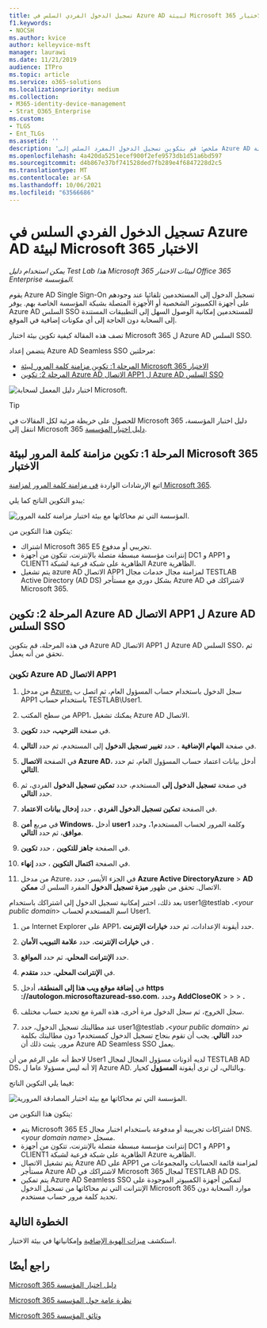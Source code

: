 ```yaml
---
title: تسجيل الدخول الفردي السلس في Azure AD لبيئة Microsoft 365 الاختبار
f1.keywords:
- NOCSH
ms.author: kvice
author: kelleyvice-msft
manager: laurawi
ms.date: 11/21/2019
audience: ITPro
ms.topic: article
ms.service: o365-solutions
ms.localizationpriority: medium
ms.collection:
- M365-identity-device-management
- Strat_O365_Enterprise
ms.custom:
- TLGS
- Ent_TLGs
ms.assetid: ''
description: 'ملخص: قم بتكوين تسجيل الدخول المفرد السلس إلى Azure AD واختباره لبيئة Microsoft 365 الاختبار.'
ms.openlocfilehash: 4a420da5251ecef900f2efe9573db1d51a6bd597
ms.sourcegitcommit: d4b867e37bf741528ded7fb289e4f6847228d2c5
ms.translationtype: MT
ms.contentlocale: ar-SA
ms.lasthandoff: 10/06/2021
ms.locfileid: "63566686"
---
```

# <a name="azure-ad-seamless-single-sign-on-for-your-microsoft-365-test-environment"></a>تسجيل الدخول الفردي السلس في Azure AD لبيئة Microsoft 365 الاختبار

*يمكن استخدام دليل Test Lab هذا Microsoft 365 لبيئات الاختبار Office 365 Enterprise المؤسسة.*

يقوم Azure AD Single Sign-On تسجيل الدخول إلى المستخدمين تلقائيا عند وجودهم على أجهزة الكمبيوتر الشخصية أو الأجهزة المتصلة بشبكة المؤسسة الخاصة بهم. يوفر Azure AD السلس SSO للمستخدمين إمكانية الوصول السهل إلى التطبيقات المستندة إلى السحابة دون الحاجة إلى أي مكونات إضافية في الموقع.

تصف هذه المقالة كيفية تكوين بيئة اختبار Microsoft 365 ل Azure AD السلس SSO.

يتضمن إعداد Azure AD Seamless SSO مرحلتين:
- [المرحلة 1: تكوين مزامنة كلمة المرور لبيئة Microsoft 365 الاختبار](#phase-1-configure-password-hash-synchronization-for-your-microsoft-365-test-environment)
- [المرحلة 2: تكوين Azure AD الاتصال APP1 ل Azure AD السلس SSO](#phase-2-configure-azure-ad-connect-on-app1-for-azure-ad-seamless-sso)
   
![اختبار دليل المعمل لسحابة Microsoft.](../media/m365-enterprise-test-lab-guides/cloud-tlg-icon.png) 
    
> [!TIP]
> للحصول على خريطة مرئية لكل المقالات في Microsoft 365 دليل اختبار المؤسسة، انتقل إلى Microsoft 365 [دليل اختبار المؤسسة](../downloads/Microsoft365EnterpriseTLGStack.pdf).
  
## <a name="phase-1-configure-password-hash-synchronization-for-your-microsoft-365-test-environment"></a>المرحلة 1: تكوين مزامنة كلمة المرور لبيئة Microsoft 365 الاختبار

اتبع الإرشادات الواردة [في مزامنة كلمة المرور لمزامنة Microsoft 365](password-hash-sync-m365-ent-test-environment.md). 

يبدو التكوين الناتج كما يلي:
  
![المؤسسة التي تم محاكاتها مع بيئة اختبار مزامنة كلمة المرور.](../media/pass-through-auth-m365-ent-test-environment/Phase1.png)
  
يتكون هذا التكوين من:
  
- اشتراك Microsoft 365 E5 تجريبي أو مدفوع.
- إنترانت مؤسسة مبسطة متصلة بالإنترنت، تتكون من أجهزة DC1 و APP1 و CLIENT1 الظاهرية على شبكة فرعية لشبكة Azure الظاهرية.
- يتم تشغيل azure AD الاتصال APP1 لمزامنة مجال خدمات مجال TESTLAB Active Directory (AD DS) بشكل دوري مع مستأجر Azure AD لاشتراكك في Microsoft 365.

## <a name="phase-2-configure-azure-ad-connect-on-app1-for-azure-ad-seamless-sso"></a>المرحلة 2: تكوين Azure AD الاتصال APP1 ل Azure AD السلس SSO

في هذه المرحلة، قم بتكوين Azure AD الاتصال APP1 ل Azure AD السلس SSO، ثم تحقق من أنه يعمل.

### <a name="configure-azure-ad-connect-on-app1"></a>تكوين Azure AD الاتصال APP1

1. من مدخل [Azure،](https://portal.azure.com) سجل الدخول باستخدام حساب المسؤول العام، ثم اتصل ب APP1 باستخدام حساب TESTLAB\User1.

2. من سطح المكتب APP1، يمكنك تشغيل Azure AD الاتصال.

3. في صفحة **الترحيب،** حدد **تكوين**.

4. في صفحة **المهام الإضافية** ، حدد **تغيير تسجيل الدخول** إلى المستخدم، ثم حدد **التالي**.

5. في الصفحة **الاتصال Azure AD**، أدخل بيانات اعتماد حساب المسؤول العام، ثم حدد **التالي**.

6. في صفحة **تسجيل الدخول إلى** المستخدم، حدد **تمكين تسجيل الدخول** الفردي، ثم حدد **التالي**.

7. في الصفحة **تمكين تسجيل الدخول الفردي** ، حدد **إدخال بيانات الاعتماد**.

8. في مربع **أمن Windows**، أدخل **user1** وكلمة المرور لحساب المستخدم1، وحدد **موافق**، ثم حدد **التالي**.

9. في الصفحة **جاهز للتكوين** ، حدد **تكوين**.

10. في الصفحة **اكتمال التكوين** ، حدد **إنهاء**.

11. من مدخل Azure، في الجزء الأيسر، حدد **Azure Active DirectoryAzure** >  **AD** الاتصال. تحقق من ظهور **ميزة تسجيل الدخول** المفرد السلس ك **ممكن**.

بعد ذلك، اختبر إمكانية تسجيل الدخول إلى اشتراكك باستخدام user1@testlab <strong>.</strong>\<*your public domain*> اسم المستخدم لحساب User1.

1. من Internet Explorer على APP1، حدد أيقونة الإعدادات، ثم حدد **خيارات الإنترنت**.
 
2. في **خيارات الإنترنت**، حدد **علامة التبويب الأمان** .

3. حدد **الإنترانت المحلي**، ثم حدد **المواقع**.

4. في **الإنترانت المحلي**، حدد **متقدم**.

5. في **إضافة موقع ويب هذا إلى المنطقة،** أدخل **https <span>://</span>autologon.microsoftazuread-sso.com**، وحدد **AddCloseOK** >  >  > **.**

6. سجل الخروج، ثم سجل الدخول مرة أخرى، هذه المرة مع تحديد حساب مختلف.

7. عند مطالبتك تسجيل الدخول، حدد user1@testlab <strong>.</strong>\<*your public domain*> ثم حدد **التالي**. يجب أن تقوم بنجاح تسجيل الدخول كمستخدم1 دون مطالبتك بكلمة مرور. يثبت ذلك أن Azure AD Seamless SSO يعمل.

لاحظ أنه على الرغم من أن User1 لديه أذونات مسؤول المجال لمجال TESTLAB AD DS، إلا أنه ليس مسؤولا عاما ل Azure AD. وبالتالي، لن ترى أيقونة **المسؤول** كخيار.

فيما يلي التكوين الناتج:

![المؤسسة التي تم محاكاتها مع بيئة اختبار المصادقة المرورية.](../media/pass-through-auth-m365-ent-test-environment/Phase1.png)

يتكون هذا التكوين من:

- يتم Microsoft 365 E5 اشتراكات تجريبية أو مدفوعة باستخدام اختبار مجال DNS.\<*your domain name*> مسجل.
- إنترانت مؤسسة مبسطة متصلة بالإنترنت، تتكون من أجهزة DC1 و APP1 و CLIENT1 الظاهرية على شبكة فرعية لشبكة Azure الظاهرية.
- يتم تشغيل الاتصال Azure AD على APP1 لمزامنة قائمة الحسابات والمجموعات من مستأجر Azure AD لاشتراكك في Microsoft 365 لمجال TESTLAB AD DS.
- يتم تمكين Azure AD Seamless SSO لتمكين أجهزة الكمبيوتر الموجودة على الإنترانت التي تم محاكاتها من تسجيل الدخول Microsoft 365 موارد السحابة دون تحديد كلمة مرور حساب مستخدم.

## <a name="next-step"></a>الخطوة التالية

استكشف [ميزات الهوية الإضافية](m365-enterprise-test-lab-guides.md#identity) وإمكانياتها في بيئة الاختبار.

## <a name="see-also"></a>راجع أيضًا

[Microsoft 365 دليل اختبار المؤسسة](m365-enterprise-test-lab-guides.md)

[Microsoft 365 نظرة عامة حول المؤسسة](microsoft-365-overview.md)

[Microsoft 365 وثائق المؤسسة](/microsoft-365-enterprise/)